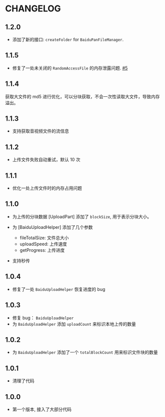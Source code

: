 # CHANGELOG

## 1.2.0

- 添加了新的接口: `createFolder` for `BaiduPanFileManager`.

## 1.1.5

- 修复了一处未关闭的 `RandomAccessFile` 的内存泄露问题. [#5](https://github.com/fluttercandies/baidupan/pull/5)

## 1.1.4

获取大文件的 md5 进行优化，可以分块获取，不会一次性读取大文件，导致内存溢出。

## 1.1.3

- 支持获取音视频文件的流信息

## 1.1.2

- 上传文件失败自动重试，默认 10 次

## 1.1.1

- 优化一处上传文件时的内存占用问题

## 1.1.0

- 为上传的分块数据 [UploadPart] 添加了 `blockSize`, 用于表示分块大小。

- 为 [BaiduUploadHelper] 添加了几个参数

  - fileTotalSize: 文件总大小
  - uploadSpeed: 上传速度
  - getProgress: 上传进度

- 支持秒传

## 1.0.4

- 修复了一处 `BaiduUploadHelper` 恢复进度的 bug

## 1.0.3

- 修复 bug： `BaiduUploadHelper`
- 为 `BaiduUploadHelper` 添加 `uploadCount` 来标识本地上传的数量

## 1.0.2

- 为 `BaiduUploadHelper` 添加了一个 `totalBlockCount` 用来标识文件块的数量

## 1.0.1

- 清理了代码

## 1.0.0

- 第一个版本, 接入了大部分代码
